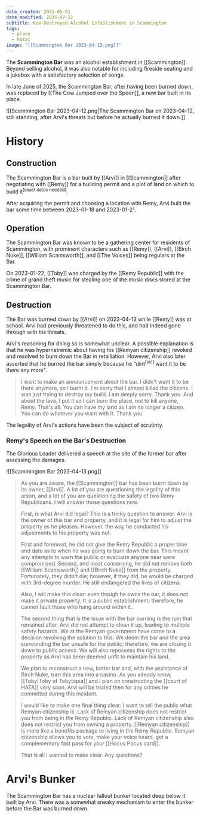 ```yaml
---
date_created: 2023-05-01
date_modified: 2025-07-22
subtitle: Now-Destroyed Alcohol Establishment in Scammington
tags:
  - place
  - hata1
image: "[[Scammington Bar 2023-04-13.png]]"
---
```

The **Scammington Bar** was an alcohol establishment in [[Scammington]]. Beyond selling alcohol, it was also notable for including fireside seating and a jukebox with a satisfactory selection of songs.

In late June of 2025, the Scammington Bar, after having been burned down, was replaced by [[The Cow Jumped over the Spoon]], a new bar built in its place.

![[Scammington Bar 2023-04-12.png|The Scammington Bar on 2023-04-12, still standing, after Arvi's threats but before he actually burned it down.]]

# History

## Construction

The Scammington Bar is a bar built by [[Arvi]] in [[Scammington]] after negotiating with [[Remy]] for a building permit and a plot of land on which to build it<sup>[exact dates needed]</sup>.

After acquiring the permit and choosing a location with Remy, Arvi built the bar some time between 2023-01-18 and 2023-01-21.

## Operation

The Scammington Bar was known to be a gathering center for residents of Scammington, with prominent characters such as [[Remy]], [[Arvi]], [[Birch Nuke]], [[William Scamsworth]], and [[The Voices]] being regulars at the Bar.

On 2023-01-22, [[Toby]] was charged by the [[Remy Republic]] with the crime of grand theft music for stealing one of the music discs stored at the Scammington Bar.

## Destruction

The Bar was burned down by [[Arvi]] on 2023-04-13 while [[Remy]] was at school. Arvi had previously threatened to do this, and had indeed gone through with his threats.

Arvi's reasoning for doing so is somewhat unclear. A possible explanation is that he was hypernatremic about having his [[Remyan citizenship]] revoked and resolved to burn down the Bar in retalliation. However, Arvi also later asserted that he burned the bar simply because he "dint<sup>[sic]</sup> want it to be there any more".

> I want to make an announcement about the bar. I didn't want it to be there anymore, so I burnt it. I'm sorry that I almost killed the citizens. I was just trying to destroy my build. I am deeply sorry. Thank you. And about the lava, I put it so I can burn the place, not to kill anyone, Remy. That's all. You can have my land as I am no longer a citizen. You can do whatever you want with it. Thank you.

The legality of Arvi's actions have been the subject of scrutinty.

### Remy's Speech on the Bar's Destruction

The Glorious Leader delivered a speech at the site of the former bar after assessing the damages.

![[Scammington Bar 2023-04-13.png]]

> As you are aware, the [[Scammington]] bar has been burnt down by its owner, [[Arvi]]. A lot of you are questioning the legality of this arson, and a lot of you are questioning the safety of two Remy Republicans. I will answer those questions now.
>
> First, is what Arvi did legal? This is a tricky question to answer. Arvi is the owner of this bar and property, and it is legal for him to adjust the property as he pleases. However, the way he conducted his adjustments to his property was not.
>
> First and foremost, he did not give the Remy Republic a proper time and date as to when he was going to burn down the bar. This meant any attempts to warn the public or evacuate anyone near were compromised. Second, and most concerning, he did not remove both [[William Scamsworth]] and [[Birch Nuke]] from the property. Fortunately, they didn't die; however, if they did, he would be charged with 3rd-degree murder. He still endangered the lives of citizens.
>
> Also, I will make this clear: even though he owns the bar, it does not make it private property. It is a public establishment; therefore, he cannot fault those who hang around within it.
>
> The second thing that is the issue with the bar burning is the ruin that remained after. Arvi did not attempt to clean it up, leading to multiple safety hazards. We at the Remyan government have come to a decision revolving the solution to this. We deem the bar and the area surrounding the bar unsafe for the public; therefore, we are closing it down to public access. We will also repossess the rights to the property as Arvi has been deemed unfit to maintain his land.
>
> We plan to reconstruct a new, better bar and, with the assistance of Birch Nuke, turn this area into a casino. As you already know, [[Toby|Toby of Tobytopia]] and I plan on constructing the [[court of HATA]] very soon. Arvi will be trialed then for any crimes he committed during this incident.
>
> I would like to make one final thing clear: I want to tell the public what Remyan citizenship is. Lack of Remyan citizenship does not restrict you from being in the Remy Republic. Lack of Remyan citizenship also does not restrict you from owning a property. [[Remyan citizenship]] is more like a benefits package to living in the Remy Republic. Remyan citizenship allows you to vote, make your voice heard, get a complementary fast pass for your [[Hocus Pocus card]].
>
> That is all I wanted to make clear. Any questions?

# Arvi's Bunker

The Scammington Bar has a nuclear fallout bunker located deep below it built by Arvi. There was a somewhat sneaky mechanism to enter the bunker before the Bar was burned down.